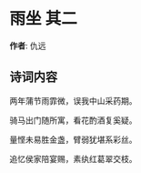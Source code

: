 # 雨坐  其二

**作者**: 仇远

## 诗词内容

两年蒲节雨霏微，误我中山采药期。

骑马出门随所寓，看花酌酒复奚疑。

量悭未易胜金盏，臂弱犹堪系彩丝。

追忆侯家陪宴赐，素纨红葛翠交枝。

